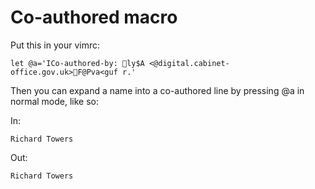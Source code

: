 Co-authored macro
=================

Put this in your vimrc:

```
let @a='ICo-authored-by: ly$A <@digital.cabinet-office.gov.uk>F@Pva<guf r.'
```

Then you can expand a name into a co-authored line by pressing @a in normal mode, like so:

In:

```
Richard Towers
```

Out:

```
Richard Towers
```

